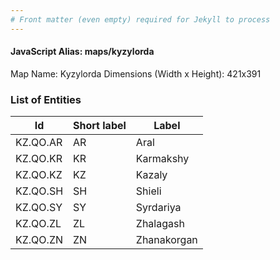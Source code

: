 ```yaml
---
# Front matter (even empty) required for Jekyll to process
---
```


#### JavaScript Alias: maps/kyzylorda

Map Name: Kyzylorda
Dimensions (Width x Height): 421x391





### List of Entities

 Id | Short label | Label
---|---|---
KZ.QO.AR|AR|Aral
KZ.QO.KR|KR|Karmakshy
KZ.QO.KZ|KZ|Kazaly
KZ.QO.SH|SH|Shieli
KZ.QO.SY|SY|Syrdariya
KZ.QO.ZL|ZL|Zhalagash
KZ.QO.ZN|ZN|Zhanakorgan
